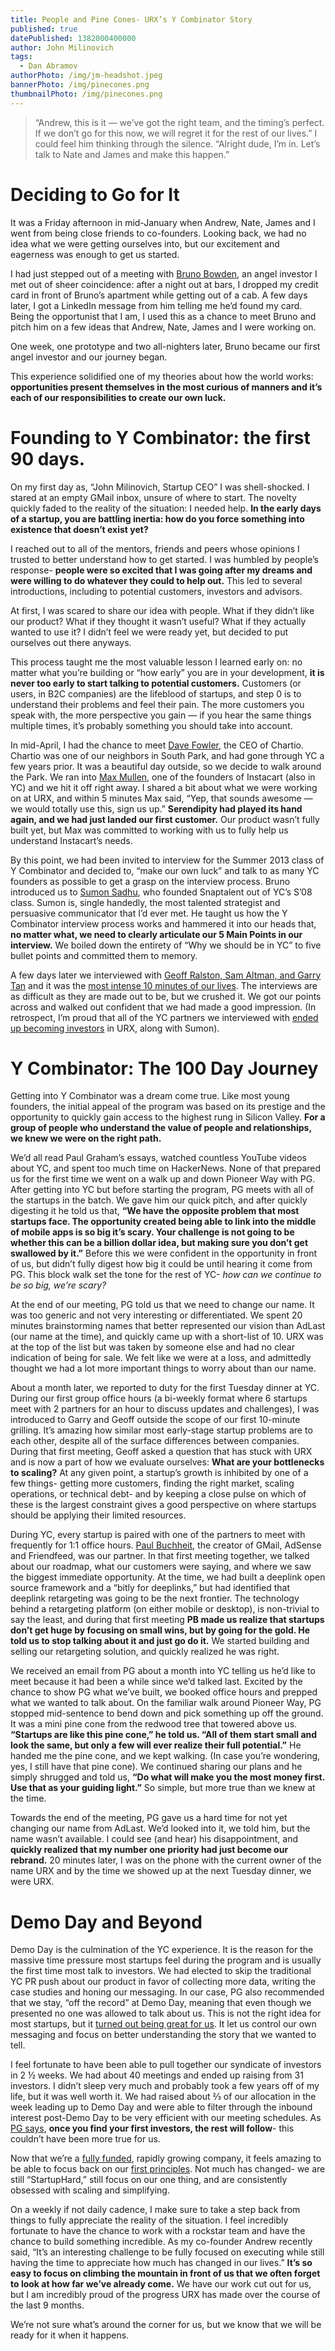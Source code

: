 ```yaml
---
title: People and Pine Cones- URX’s Y Combinator Story
published: true
datePublished: 1382000400000
author: John Milinovich
tags:
  - Dan Abramov
authorPhoto: /img/jm-headshot.jpeg
bannerPhoto: /img/pinecones.png
thumbnailPhoto: /img/pinecones.png
---
```

> “Andrew, this is it — we’ve got the right team, and the timing’s perfect. If we don’t go for this now, we will regret it for the rest of our lives.” I could feel him thinking through the silence. “Alright dude, I’m in. Let’s talk to Nate and James and make this happen.”

# Deciding to Go for It
It was a Friday afternoon in mid-January when Andrew, Nate, James and I went from being close friends to co-founders. Looking back, we had no idea what we were getting ourselves into, but our excitement and eagerness was enough to get us started.

I had just stepped out of a meeting with [Bruno Bowden](http://www.ted.com/speakers/bruno_bowden.html), an angel investor I met out of sheer coincidence: after a night out at bars, I dropped my credit card in front of Bruno’s apartment while getting out of a cab. A few days later, I got a LinkedIn message from him telling me he’d found my card. Being the opportunist that I am, I used this as a chance to meet Bruno and pitch him on a few ideas that Andrew, Nate, James and I were working on.

One week, one prototype and two all-nighters later, Bruno became our first angel investor and our journey began.

This experience solidified one of my theories about how the world works: **opportunities present themselves in the most curious of manners and it’s each of our responsibilities to create our own luck.**

# Founding to Y Combinator: the first 90 days.
On my first day as, “John Milinovich, Startup CEO” I was shell-shocked. I stared at an empty GMail inbox, unsure of where to start. The novelty quickly faded to the reality of the situation: I needed help. **In the early days of a startup, you are battling inertia: how do you force something into existence that doesn’t exist yet?**

I reached out to all of the mentors, friends and peers whose opinions I trusted to better understand how to get started. I was humbled by people’s response- **people were so excited that I was going after my dreams and were willing to do whatever they could to help out.** This led to several introductions, including to potential customers, investors and advisors.

At first, I was scared to share our idea with people. What if they didn’t like our product? What if they thought it wasn’t useful? What if they actually wanted to use it? I didn’t feel we were ready yet, but decided to put ourselves out there anyways.

This process taught me the most valuable lesson I learned early on: no matter what you’re building or “how early” you are in your development, **it is never too early to start talking to potential customers.** Customers (or users, in B2C companies) are the lifeblood of startups, and step 0 is to understand their problems and feel their pain. The more customers you speak with, the more perspective you gain — if you hear the same things multiple times, it’s probably something you should take into account.

In mid-April, I had the chance to meet [Dave Fowler](http://chartio.com/about/dave), the CEO of Chartio. Chartio was one of our neighbors in South Park, and had gone through YC a few years prior. It was a beautiful day outside, so we decide to walk around the Park. We ran into [Max Mullen](http://www.maxmullen.com/), one of the founders of Instacart (also in YC) and we hit it off right away. I shared a bit about what we were working on at URX, and within 5 minutes Max said, “Yep, that sounds awesome — we would totally use this, sign us up.” **Serendipity had played its hand again, and we had just landed our first customer.** Our product wasn’t fully built yet, but Max was committed to working with us to fully help us understand Instacart’s needs.

By this point, we had been invited to interview for the Summer 2013 class of Y Combinator and decided to, “make our own luck” and talk to as many YC founders as possible to get a grasp on the interview process. Bruno introduced us to [Sumon Sadhu](http://www.sumonsadhu.com/), who founded Snaptalent out of YC’s S’08 class. Sumon is, single handedly, the most talented strategist and persuasive communicator that I’d ever met. He taught us how the Y Combinator interview process works and hammered it into our heads that, **no matter what, we need to clearly articulate our 5 Main Points in our interview.** We boiled down the entirety of “Why we should be in YC” to five bullet points and committed them to memory.

A few days later we interviewed with [Geoff Ralston, Sam Altman, and Garry Tan](http://ycombinator.com/people.html) and it was the [most intense 10 minutes of our lives](http://sharpshoot.blogspot.com/2009/04/so-you-got-y-combinator-interview-now.html). The interviews are as difficult as they are made out to be, but we crushed it. We got our points across and walked out confident that we had made a good impression. (In retrospect, I’m proud that all of the YC partners we interviewed with [ended up becoming investors](http://www.techcrunch.com/2013/10/16/urx-ads/) in URX, along with Sumon).

# Y Combinator: The 100 Day Journey
Getting into Y Combinator was a dream come true. Like most young founders, the initial appeal of the program was based on its prestige and the opportunity to quickly gain access to the highest rung in Silicon Valley. **For a group of people who understand the value of people and relationships, we knew we were on the right path.**

We’d all read Paul Graham’s essays, watched countless YouTube videos about YC, and spent too much time on HackerNews. None of that prepared us for the first time we went on a walk up and down Pioneer Way with PG. After getting into YC but before starting the program, PG meets with all of the startups in the batch. We gave him our quick pitch, and after quickly digesting it he told us that, **“We have the opposite problem that most startups face. The opportunity created being able to link into the middle of mobile apps is so big it’s scary. Your challenge is not going to be whether this can be a billion dollar idea, but making sure you don’t get swallowed by it.”** Before this we were confident in the opportunity in front of us, but didn’t fully digest how big it could be until hearing it come from PG. This block walk set the tone for the rest of YC- _how can we continue to be so big, we’re scary?_

At the end of our meeting, PG told us that we need to change our name. It was too generic and not very interesting or differentiated. We spent 20 minutes brainstorming names that better represented our vision than AdLast (our name at the time), and quickly came up with a short-list of 10. URX was at the top of the list but was taken by someone else and had no clear indication of being for sale. We felt like we were at a loss, and admittedly thought we had a lot more important things to worry about than our name.

About a month later, we reported to duty for the first Tuesday dinner at YC. During our first group office hours (a bi-weekly format where 6 startups meet with 2 partners for an hour to discuss updates and challenges), I was introduced to Garry and Geoff outside the scope of our first 10-minute grilling. It’s amazing how similar most early-stage startup problems are to each other, despite all of the surface differences between companies. During that first meeting, Geoff asked a question that has stuck with URX and is now a part of how we evaluate ourselves: **What are your bottlenecks to scaling?** At any given point, a startup’s growth is inhibited by one of a few things- getting more customers, finding the right market, scaling operations, or technical debt- and by keeping a close pulse on which of these is the largest constraint gives a good perspective on where startups should be applying their limited resources.

During YC, every startup is paired with one of the partners to meet with frequently for 1:1 office hours. [Paul Buchheit](http://en.wikipedia.org/wiki/Paul_Buchheit), the creator of GMail, AdSense and Friendfeed, was our partner. In that first meeting together, we talked about our roadmap, what our customers were saying, and where we saw the biggest immediate opportunity. At the time, we had built a deeplink open source framework and a “bitly for deeplinks,” but had identified that deeplink retargeting was going to be the next frontier. The technology behind a retargeting platform (on either mobile or desktop), is non-trivial to say the least, and during that first meeting **PB made us realize that startups don’t get huge by focusing on small wins, but by going for the gold. He told us to stop talking about it and just go do it.** We started building and selling our retargeting solution, and quickly realized he was right.

We received an email from PG about a month into YC telling us he’d like to meet because it had been a while since we’d talked last. Excited by the chance to show PG what we’ve built, we booked office hours and prepped what we wanted to talk about. On the familiar walk around Pioneer Way, PG stopped mid-sentence to bend down and pick something up off the ground. It was a mini pine cone from the redwood tree that towered above us. **“Startups are like this pine cone,” he told us. “All of them start small and look the same, but only a few will ever realize their full potential.”** He handed me the pine cone, and we kept walking. (In case you’re wondering, yes, I still have that pine cone). We continued sharing our plans and he simply shrugged and told us, **“Do what will make you the most money first. Use that as your guiding light.”** So simple, but more true than we knew at the time.

Towards the end of the meeting, PG gave us a hard time for not yet changing our name from AdLast. We’d looked into it, we told him, but the name wasn’t available. I could see (and hear) his disappointment, and **quickly realized that my number one priority had just become our rebrand.** 20 minutes later, I was on the phone with the current owner of the name URX and by the time we showed up at the next Tuesday dinner, we were URX.

# Demo Day and Beyond
Demo Day is the culmination of the YC experience. It is the reason for the massive time pressure most startups feel during the program and is usually the first time most talk to investors. We had elected to skip the traditional YC PR push about our product in favor of collecting more data, writing the case studies and honing our messaging. In our case, PG also recommended that we stay, “off the record” at Demo Day, meaning that even though we presented no one was allowed to talk about us. This is not the right idea for most startups, but it [turned out being great for us](http://www.uncrunched.com/2013/10/08/unveiling-stealth-y-combinator-startup-urx). It let us control our own messaging and focus on better understanding the story that we wanted to tell.

I feel fortunate to have been able to pull together our syndicate of investors in 2 ½ weeks. We had about 40 meetings and ended up raising from 31 investors. I didn’t sleep very much and probably took a few years off of my life, but it was well worth it. We had raised about ⅔ of our allocation in the week leading up to Demo Day and were able to filter through the inbound interest post-Demo Day to be very efficient with our meeting schedules. As [PG says](http://www.paulgraham.com/fr.html), **once you find your first investors, the rest will follow**- this couldn’t have been more true for us.

Now that we’re a [fully funded](http://www.techcrunch.com/2013/10/16/urx-ads/), rapidly growing company, it feels amazing to be able to focus back on our [first principles](http://takingpitches.com/2012/09/22/elon-musk-the-role-of-analogy-and-reasoning-from-first-principles-in-disruptive-entrepreneurship/). Not much has changed- we are still “StartupHard,” still focus on our one thing, and are consistently obsessed with scaling and simplifying.

On a weekly if not daily cadence, I make sure to take a step back from things to fully appreciate the reality of the situation. I feel incredibly fortunate to have the chance to work with a rockstar team and have the chance to build something incredible. As my co-founder Andrew recently said, “It’s an interesting challenge to be fully focused on executing while still having the time to appreciate how much has changed in our lives.” **It’s so easy to focus on climbing the mountain in front of us that we often forget to look at how far we’ve already come.** We have our work cut out for us, but I am incredibly proud of the progress URX has made over the course of the last 9 months.

We’re not sure what’s around the corner for us, but we know that we will be ready for it when it happens.